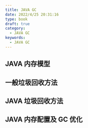 ```yaml
---
title: JAVA GC
date: 2022/4/25 20:31:16
type: book
draft: true
category:
  - JAVA GC
keywords:
  - JAVA GC
---
```


## JAVA 内存模型

## 一般垃圾回收方法

## JAVA 垃圾回收方法

## JAVA 内存配置及 GC 优化
